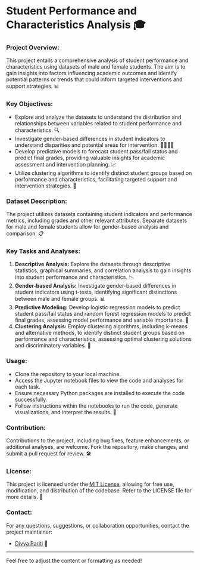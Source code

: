 # Student Performance and Characteristics Analysis 🎓

### Project Overview:
This project entails a comprehensive analysis of student performance and characteristics using datasets of male and female students. The aim is to gain insights into factors influencing academic outcomes and identify potential patterns or trends that could inform targeted interventions and support strategies. 📊

### Key Objectives:
- Explore and analyze the datasets to understand the distribution and relationships between variables related to student performance and characteristics. 🔍
- Investigate gender-based differences in student indicators to understand disparities and potential areas for intervention. 👩‍🎓👨‍🎓
- Develop predictive models to forecast student pass/fail status and predict final grades, providing valuable insights for academic assessment and intervention planning. 📈
- Utilize clustering algorithms to identify distinct student groups based on performance and characteristics, facilitating targeted support and intervention strategies. 🧩

### Dataset Description:
The project utilizes datasets containing student indicators and performance metrics, including grades and other relevant attributes. Separate datasets for male and female students allow for gender-based analysis and comparison. 📋

### Key Tasks and Analyses:
1. **Descriptive Analysis:** Explore the datasets through descriptive statistics, graphical summaries, and correlation analysis to gain insights into student performance and characteristics. 📉
2. **Gender-based Analysis:** Investigate gender-based differences in student indicators using t-tests, identifying significant distinctions between male and female groups. 📊
3. **Predictive Modeling:** Develop logistic regression models to predict student pass/fail status and random forest regression models to predict final grades, assessing model performance and variable importance. 📝
4. **Clustering Analysis:** Employ clustering algorithms, including k-means and alternative methods, to identify distinct student groups based on performance and characteristics, assessing optimal clustering solutions and discriminatory variables. 🧩

### Usage:
- Clone the repository to your local machine.
- Access the Jupyter notebook files to view the code and analyses for each task.
- Ensure necessary Python packages are installed to execute the code successfully.
- Follow instructions within the notebooks to run the code, generate visualizations, and interpret the results. 🚀

### Contribution:
Contributions to the project, including bug fixes, feature enhancements, or additional analyses, are welcome. Fork the repository, make changes, and submit a pull request for review. 🛠️

### License:
This project is licensed under the [MIT License](LICENSE), allowing for free use, modification, and distribution of the codebase. Refer to the LICENSE file for more details. 📜

### Contact:
For any questions, suggestions, or collaboration opportunities, contact the project maintainer:
- [Divya Pariti](mailto:divya.pariti@ucdconnect.ie) 📧

--- 

Feel free to adjust the content or formatting as needed!
